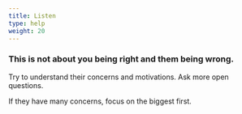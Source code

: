 ```yaml
---
title: Listen
type: help
weight: 20
---
```


### This is not about you being right and them being wrong.

Try to understand their concerns and motivations. Ask more open questions.

If they have many concerns, focus on the biggest first.
